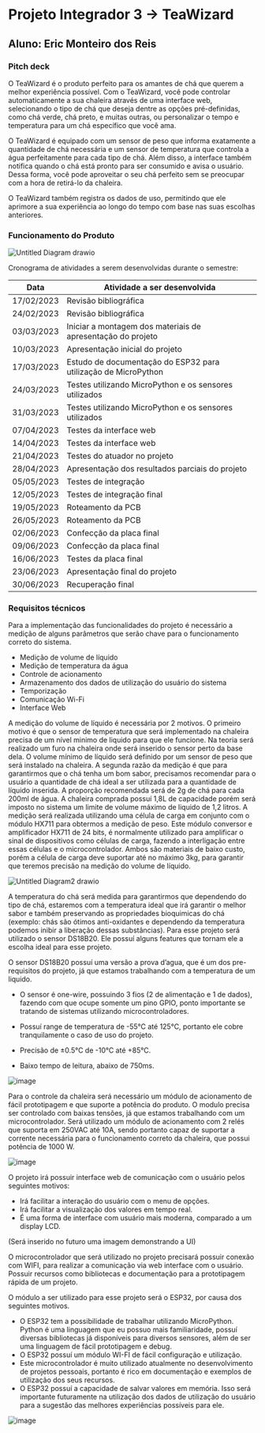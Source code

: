 # Projeto Integrador 3 -> TeaWizard
## Aluno: Eric Monteiro dos Reis

### Pitch deck

O TeaWizard é o produto perfeito para os amantes de chá que querem a melhor experiência possível. Com o TeaWizard, você pode controlar automaticamente a sua chaleira através de uma interface web, selecionando o tipo de chá que deseja dentre as opções pré-definidas, como chá verde, chá preto, e muitas outras, ou personalizar o tempo e temperatura para um chá específico que você ama.

O TeaWizard é equipado com um sensor de peso que informa exatamente a quantidade de chá necessária e um sensor de temperatura que controla a água perfeitamente para cada tipo de chá. Além disso, a interface também notifica quando o chá está pronto para ser consumido e avisa o usuário. Dessa forma, você pode aproveitar o seu chá perfeito sem se preocupar com a hora de retirá-lo da chaleira.

O TeaWizard também registra os dados de uso, permitindo que ele aprimore a sua experiência ao longo do tempo com base nas suas escolhas anteriores.

### Funcionamento do Produto
![Untitled Diagram drawio](https://user-images.githubusercontent.com/13921131/224200613-4786aa3b-7943-491e-a420-08372f573c97.png)




Cronograma de atividades a serem desenvolvidas durante o semestre: 

|Data |Atividade a ser desenvolvida  |
|--|--|
| 17/02/2023 |Revisão bibliográfica  |
| 24/02/2023 | Revisão bibliográfica |
| 03/03/2023 |Iniciar a montagem dos materiais de apresentação do projeto  |
| 10/03/2023 | Apresentação inicial do projeto |
| 17/03/2023 |Estudo de documentação do ESP32 para utilização de MicroPython  |
| 24/03/2023 | Testes utilizando MicroPython e os sensores utilizados |
| 31/03/2023 |Testes utilizando MicroPython e os sensores utilizados  |
| 07/04/2023 |Testes da interface web  |
| 14/04/2023 |Testes da interface web  |
| 21/04/2023 | Testes do atuador no projeto |
| 28/04/2023 |Apresentação dos resultados parciais do projeto  |
| 05/05/2023 |Testes de integração  |
| 12/05/2023 | Testes de integração final |
| 19/05/2023 | Roteamento da PCB |
| 26/05/2023 | Roteamento da PCB |
| 02/06/2023 |Confecção da placa final|
| 09/06/2023 |Confecção da placa final|
| 16/06/2023 |Testes da placa final|
| 23/06/2023 |Apresentação final do projeto |
| 30/06/2023 |Recuperação final|

### Requisitos técnicos

Para a implementação das funcionalidades do projeto é necessário a medição de alguns parâmetros que serão chave para o funcionamento correto do sistema. 

- Medição de volume de líquido
- Medição de temperatura da água
- Controle de acionamento
- Armazenamento dos dados de utilização do usuário do sistema
- Temporização
- Comunicação Wi-Fi
- Interface Web

A medição do volume de líquido é necessária por 2 motivos. O primeiro motivo é que o sensor de temperatura que será implementado na chaleira precisa de um nível minimo de liquido para que ele funcione. Na teoria será realizado um furo na chaleira onde será inserido o sensor perto da base dela. O volume mínimo de líquido será definido por um sensor de peso que será instalado na chaleira. A segunda razão da medição é que para garantirmos que o chá tenha um bom sabor, precisamos recomendar para o usuário a quantidade de chá ideal a ser utilizada para a quantidade de líquido inserida. A proporção recomendada será de 2g de chá para cada 200ml de água. A chaleira comprada possuí 1,8L de capacidade porém será imposto no sistema um limite de volume máximo de liquido de 1,2 litros.
A medição será realizada utilizando uma célula de carga em conjunto com o módulo HX711  para obtermos a medição de peso. Este módulo conversor e amplificador HX711 de 24 bits, é normalmente utilizado para amplificar o sinal de dispositivos como células de carga, fazendo a interligação entre essas células e o microcontrolador. Ambos são materiais de baixo custo, porém a célula de carga deve suportar até no máximo 3kg, para garantir que teremos precisão na medição do volume de líquido.

![Untitled Diagram2 drawio](https://user-images.githubusercontent.com/13921131/224203713-c2d3dfb9-bf6d-4f62-ad26-d0b4a07e34fb.png)

A temperatura do chá será medida para garantirmos que dependendo do tipo de chá, estaremos com a temperatura ideal que irá garantir o melhor sabor e também preservando as propriedades bioquimicas do chá (exemplo: chás são ótimos anti-oxidantes e dependendo da temperatura podemos inibir a liberação dessas substâncias).
Para esse projeto será utilizado o sensor DS18B20. Ele possuí alguns features que tornam ele a escolha ideal para esse projeto.

O sensor DS18B20 possuí uma versão a prova d’agua, que é um dos pre-requisitos do projeto, já que estamos trabalhando com a temperatura de um liquido.

- O sensor é one-wire, possuindo 3 fios (2 de alimentação e 1 de dados), fazendo com que ocupe somente um pino GPIO, ponto importante se tratando de sistemas utilizando microcontroladores.

- Possuí range de temperatura de -55°C até 125°C, portanto ele cobre tranquilamente o caso de uso do projeto.

- Precisão de ±0.5°C de -10°C até +85°C.

- Baixo tempo de leitura, abaixo de 750ms.

![image](https://user-images.githubusercontent.com/13921131/224203846-db250be6-c76d-476a-ad91-dd661ea5310c.png)

Para o controle da chaleira será necessário um módulo de acionamento de fácil prototipagem e que suporte a potência do produto. O modulo precisa ser controlado com baixas tensões, já que estamos trabalhando com um microcontrolador. Será utilizado um módulo de acionamento com 2 relés que suporta em 250VAC até 10A, sendo portanto capaz de suportar a corrente necessária para o funcionamento correto da chaleira, que possui potência de 1000 W.

![image](https://user-images.githubusercontent.com/13921131/224204470-13e7083b-ff6d-4173-b714-f4df0f2f5cf3.png)

O projeto irá possuir interface web de comunicação com o usuário pelos seguintes motivos:
- Irá facilitar a interação do usuário com o menu de opções.
- Irá facilitar a visualização dos valores em tempo real.
- É uma forma de interface com usuário mais moderna, comparado a um display LCD.

(Será inserido no futuro uma imagem demonstrando a UI)

O microcontrolador que será utilizado no projeto precisará possuir conexão com WIFI, para realizar a comunicação via web interface com o usuário.
Possuir recursos como bibliotecas e documentação para a prototipagem rápida de um projeto.

O módulo a ser utilizado para esse projeto será o ESP32, por causa dos seguintes motivos.
- O ESP32 tem a possibilidade de trabalhar utilizando MicroPython. Python é uma linguagem que eu possuo mais familiaridade, possuí diversas bibliotecas já disponíveis para diversos sensores, além de ser uma linguagem de fácil prototipagem e debug.
- O ESP32 possuí um módulo WI-FI de fácil configuração e utilização.
- Este microcontrolador é muito utilizado atualmente no desenvolvimento de projetos pessoais, portanto é rico em documentação e exemplos de utilização dos seus recursos.
- O ESP32 possuí a capacidade de salvar valores em memória. Isso será importante futuramente na utilização dos dados de utilização do usuário para a sugestão das melhores experiências possíveis para ele.

![image](https://user-images.githubusercontent.com/13921131/224205037-9e03cdd4-3a20-4177-81ee-c6d7aa00ef73.png)
